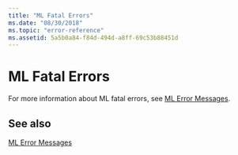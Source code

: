 ```yaml
---
title: "ML Fatal Errors"
ms.date: "08/30/2018"
ms.topic: "error-reference"
ms.assetid: 5a5b0a84-f84d-494d-a8ff-69c53b88451d
---
```

# ML Fatal Errors

For more information about ML fatal errors, see [ML Error Messages](../../assembler/masm/ml-error-messages.md).

## See also

[ML Error Messages](../../assembler/masm/ml-error-messages.md)<br/>